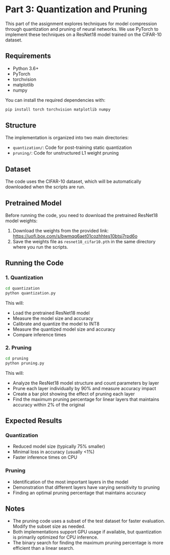 # Part 3: Quantization and Pruning

This part of the assignment explores techniques for model compression through quantization and pruning of neural networks. We use PyTorch to implement these techniques on a ResNet18 model trained on the CIFAR-10 dataset.

## Requirements

- Python 3.6+
- PyTorch
- torchvision
- matplotlib
- numpy

You can install the required dependencies with:

```bash
pip install torch torchvision matplotlib numpy
```

## Structure

The implementation is organized into two main directories:

- `quantization/`: Code for post-training static quantization
- `pruning/`: Code for unstructured L1 weight pruning

## Dataset

The code uses the CIFAR-10 dataset, which will be automatically downloaded when the scripts are run.

## Pretrained Model

Before running the code, you need to download the pretrained ResNet18 model weights:

1. Download the weights from the provided link: https://uofi.box.com/s/bwmqq6aet01cozhhtes10btsj7rpd6o
2. Save the weights file as `resnet18_cifar10.pth` in the same directory where you run the scripts.

## Running the Code

### 1. Quantization

```bash
cd quantization
python quantization.py
```

This will:
- Load the pretrained ResNet18 model
- Measure the model size and accuracy
- Calibrate and quantize the model to INT8
- Measure the quantized model size and accuracy
- Compare inference times

### 2. Pruning

```bash
cd pruning
python pruning.py
```

This will:
- Analyze the ResNet18 model structure and count parameters by layer
- Prune each layer individually by 90% and measure accuracy impact
- Create a bar plot showing the effect of pruning each layer
- Find the maximum pruning percentage for linear layers that maintains accuracy within 2% of the original

## Expected Results

### Quantization
- Reduced model size (typically 75% smaller)
- Minimal loss in accuracy (usually <1%)
- Faster inference times on CPU

### Pruning
- Identification of the most important layers in the model
- Demonstration that different layers have varying sensitivity to pruning
- Finding an optimal pruning percentage that maintains accuracy

## Notes

- The pruning code uses a subset of the test dataset for faster evaluation. Modify the subset size as needed.
- Both implementations support GPU usage if available, but quantization is primarily optimized for CPU inference.
- The binary search for finding the maximum pruning percentage is more efficient than a linear search. 